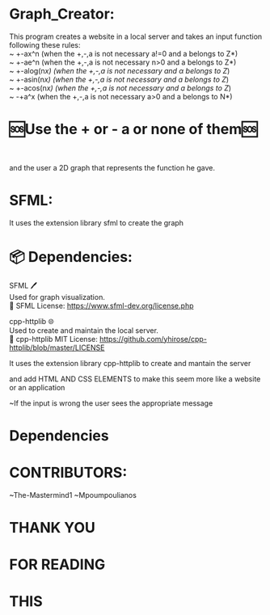 # Graph_Creator:

This program creates a website in a local server and takes an input function following these rules:<br>
~ +-ax^n (when the +,-,a is not necessary a!=0 and a belongs to Z*)
<br>
~ +-ae^n (when the +,-,a is not necessary n>0 and a belongs to Z*)
<br>
~ +-alog(n*x) (when the +,-,a is not necessary and α belongs to Z*)
<br>
~ +-asin(n*x) (when the +,-,a is not necessary and a belongs to Z*) 
<br>
~ +-acos(n*x) (when the +,-,a is not necessary and a belongs to Z*)
<br>
~ -+a^x (when the +,-,a is not necessary a>0 and a belongs to N*)
<br>


# 🆘Use the + or - a or none of them🆘
<br>


and the user a 2D graph that represents the function he gave. 

# SFML:

It uses the extension library sfml to create the graph 

# 📦 Dependencies:

SFML 🖊<br>
Used for graph visualization.<br>
🔗 SFML License: https://www.sfml-dev.org/license.php

cpp-httplib 🌐<br>
Used to create and maintain the local server.<br>
🔗 cpp-httplib MIT License: https://github.com/yhirose/cpp-httplib/blob/master/LICENSE

It uses the extension library cpp-httplib to  create and mantain the server 

and add HTML AND CSS ELEMENTS to make this seem more like a website or an application 

~If the input is wrong the user sees the appropriate message 

#  Dependencies

# CONTRIBUTORS:

~The-Mastermind1
~Mpoumpoulianos

# THANK YOU 
# FOR READING
# THIS
